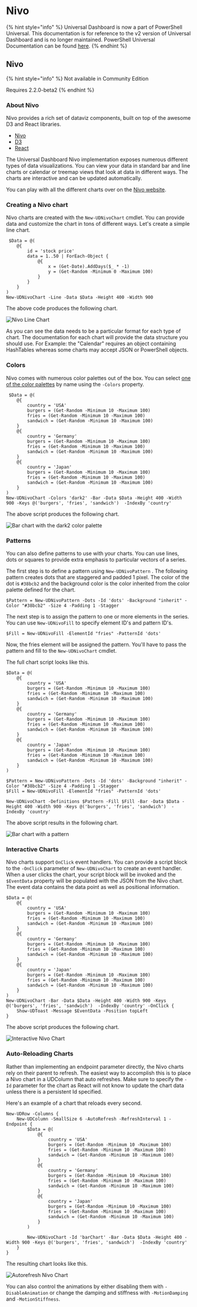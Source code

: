 # Nivo

{% hint style="info" %}
Universal Dashboard is now a part of PowerShell Universal. This documentation is for reference to the v2 version of Universal Dashboard and is no longer maintained. PowerShell Universal Documentation can be found [here](https://docs.ironmansoftware.com).
{% endhint %}

## Nivo

{% hint style="info" %}
Not available in Community Edition

Requires 2.2.0-beta2
{% endhint %}

### About Nivo

Nivo provides a rich set of dataviz components, built on top of the awesome D3 and React libraries.

* [Nivo](https://nivo.rocks/)
* [D3](https://d3js.org/)
* [React](https://github.com/facebook/react)

The Universal Dashboard Nivo implementation exposes numerous different types of data visualizations. You can view your data in standard bar and line charts or calendar or treemap views that look at data in different ways. The charts are interactive and can be updated automatically.

You can play with all the different charts over on the [Nivo website](https://nivo.rocks/components).

### Creating a Nivo chart

Nivo charts are created with the `New-UDNivoChart` cmdlet. You can provide data and customize the chart in tons of different ways. Let's create a simple line chart.

```text
 $Data = @(
    @{
        id = 'stock price'
        data = 1..50 | ForEach-Object {
            @{
                x = (Get-Date).AddDays($_ * -1)
                y = (Get-Random -Minimum 0 -Maximum 100)
            }
        }
    }
)
New-UDNivoChart -Line -Data $Data -Height 400 -Width 900
```

The above code produces the following chart.

![Nivo Line Chart](../../../.gitbook/assets/image%20%2812%29.png)

As you can see the data needs to be a particular format for each type of chart. The documentation for each chart will provide the data structure you should use. For Example: the "Calendar" requires an object containing HashTables whereas some charts may accept JSON or PowerShell objects.

### Colors

Nivo comes with numerous color palettes out of the box. You can select [one of the color palettes](https://nivo.rocks/guides/colors) by name using the `-Colors` property.

```text
 $Data = @(
    @{
        country = 'USA'
        burgers = (Get-Random -Minimum 10 -Maximum 100)
        fries = (Get-Random -Minimum 10 -Maximum 100)
        sandwich = (Get-Random -Minimum 10 -Maximum 100)
    }
    @{
        country = 'Germany'
        burgers = (Get-Random -Minimum 10 -Maximum 100)
        fries = (Get-Random -Minimum 10 -Maximum 100)
        sandwich = (Get-Random -Minimum 10 -Maximum 100)
    }
    @{
        country = 'Japan'
        burgers = (Get-Random -Minimum 10 -Maximum 100)
        fries = (Get-Random -Minimum 10 -Maximum 100)
        sandwich = (Get-Random -Minimum 10 -Maximum 100)
    }
)
New-UDNivoChart -Colors 'dark2' -Bar -Data $Data -Height 400 -Width 900 -Keys @('burgers', 'fries', 'sandwich')  -IndexBy 'country'
```

The above script produces the following chart.

![Bar chart with the dark2 color palette](../../../.gitbook/assets/image%20%2822%29.png)

### Patterns

You can also define patterns to use with your charts. You can use lines, dots or squares to provide extra emphasis to particular vectors of a series.

The first step is to define a pattern using `New-UDNivoPattern` . The following pattern creates dots that are staggered and padded 1 pixel. The color of the dot is `#38bcb2` and the background color is the color inherited from the color palette defined for the chart.

```text
$Pattern = New-UDNivoPattern -Dots -Id 'dots' -Background "inherit" -Color "#38bcb2" -Size 4 -Padding 1 -Stagger
```

The next step is to assign the pattern to one or more elements in the series. You can use `New-UDNivoFill` to specify element ID's and pattern ID's.

```text
$Fill = New-UDNivoFill -ElementId "fries" -PatternId 'dots'
```

Now, the fries element will be assigned the pattern. You'll have to pass the pattern and fill to the `New-UDNivoChart` cmdlet.

The full chart script looks like this.

```text
$Data = @(
    @{
        country = 'USA'
        burgers = (Get-Random -Minimum 10 -Maximum 100)
        fries = (Get-Random -Minimum 10 -Maximum 100)
        sandwich = (Get-Random -Minimum 10 -Maximum 100)
    }
    @{
        country = 'Germany'
        burgers = (Get-Random -Minimum 10 -Maximum 100)
        fries = (Get-Random -Minimum 10 -Maximum 100)
        sandwich = (Get-Random -Minimum 10 -Maximum 100)
    }
    @{
        country = 'Japan'
        burgers = (Get-Random -Minimum 10 -Maximum 100)
        fries = (Get-Random -Minimum 10 -Maximum 100)
        sandwich = (Get-Random -Minimum 10 -Maximum 100)
    }
)

$Pattern = New-UDNivoPattern -Dots -Id 'dots' -Background "inherit" -Color "#38bcb2" -Size 4 -Padding 1 -Stagger
$Fill = New-UDNivoFill -ElementId "fries" -PatternId 'dots'

New-UDNivoChart -Definitions $Pattern -Fill $Fill -Bar -Data $Data -Height 400 -Width 900 -Keys @('burgers', 'fries', 'sandwich')  -IndexBy 'country'
```

The above script results in the following chart.

![Bar chart with a pattern](../../../.gitbook/assets/image%20%2821%29.png)

### Interactive Charts

Nivo charts support `OnClick` event handlers. You can provide a script block to the `-OnClick` parameter of `New-UDNivoChart` to create an event handler. When a user clicks the chart, your script block will be invoked and the `$EventData` property will be populated with the JSON from the Nivo chart. The event data contains the data point as well as positional information.

```text
$Data = @(
    @{
        country = 'USA'
        burgers = (Get-Random -Minimum 10 -Maximum 100)
        fries = (Get-Random -Minimum 10 -Maximum 100)
        sandwich = (Get-Random -Minimum 10 -Maximum 100)
    }
    @{
        country = 'Germany'
        burgers = (Get-Random -Minimum 10 -Maximum 100)
        fries = (Get-Random -Minimum 10 -Maximum 100)
        sandwich = (Get-Random -Minimum 10 -Maximum 100)
    }
    @{
        country = 'Japan'
        burgers = (Get-Random -Minimum 10 -Maximum 100)
        fries = (Get-Random -Minimum 10 -Maximum 100)
        sandwich = (Get-Random -Minimum 10 -Maximum 100)
    }
)
New-UDNivoChart -Bar -Data $Data -Height 400 -Width 900 -Keys @('burgers', 'fries', 'sandwich')  -IndexBy 'country' -OnClick {
    Show-UDToast -Message $EventData -Position topLeft
}
```

The above script produces the following chart.

![Interactive Nivo Chart](../../../.gitbook/assets/interactive%20%281%29.gif)

### Auto-Reloading Charts

Rather than implementing an endpoint parameter directly, the Nivo charts rely on their parent to refresh. The easiest way to accomplish this is to place a Nivo chart in a UDColumn that auto refreshes. Make sure to specify the `-Id` parameter for the chart as React will not know to update the chart data unless there is a persistent Id specified.

Here's an example of a chart that reloads every second.

```text
New-UDRow -Columns {
    New-UDColumn -SmallSize 6 -AutoRefresh -RefreshInterval 1 -Endpoint { 
        $Data = @(
            @{
                country = 'USA'
                burgers = (Get-Random -Minimum 10 -Maximum 100)
                fries = (Get-Random -Minimum 10 -Maximum 100)
                sandwich = (Get-Random -Minimum 10 -Maximum 100)
            }
            @{
                country = 'Germany'
                burgers = (Get-Random -Minimum 10 -Maximum 100)
                fries = (Get-Random -Minimum 10 -Maximum 100)
                sandwich = (Get-Random -Minimum 10 -Maximum 100)
            }
            @{
                country = 'Japan'
                burgers = (Get-Random -Minimum 10 -Maximum 100)
                fries = (Get-Random -Minimum 10 -Maximum 100)
                sandwich = (Get-Random -Minimum 10 -Maximum 100)
            }
        )

        New-UDNivoChart -Id 'barChart' -Bar -Data $Data -Height 400 -Width 900 -Keys @('burgers', 'fries', 'sandwich')  -IndexBy 'country'
    }
}
```

The resulting chart looks like this.

![Autorefresh Nivo Chart](../../../.gitbook/assets/autorefresh%20%281%29.gif)

You can also control the animations by either disabling them with `-DisableAnimation` or change the damping and stiffness with `-MotionDamping` and `-MotionStiffness`.

